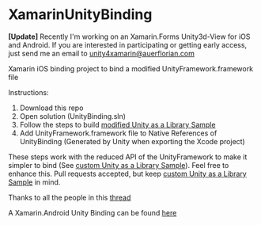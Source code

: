 # XamarinUnityBinding

__[Update]__ Recently I'm working on an Xamarin.Forms Unity3d-View for iOS and Android. If you are interested in participating or getting early access, just send me an email to [unity4xamarin@auerflorian.com](mailto:unity4xamarin@auerflorian.com)


Xamarin iOS binding project to bind a modified UnityFramework.framework file

Instructions:
1. Download this repo
2. Open solution (UnityBinding.sln)
3. Follow the steps to build [modified Unity as a Library Sample](https://github.com/FlorianAuer/Unity_as_a_Library-Xamarin-example)
4. Add UnityFramework.framework file to Native References of UnityBinding (Generated by Unity when exporting the Xcode project)


These steps work with the reduced API of the UnityFramework to make it simpler to bind (See [custom Unity as a Library Sample](https://github.com/FlorianAuer/Unity_as_a_Library-Xamarin-example)). Feel free to enhance this. Pull requests accepted, but keep [custom Unity as a Library Sample](https://github.com/FlorianAuer/Unity_as_a_Library-Xamarin-example) in mind.

Thanks to all the people in this [thread](https://forums.xamarin.com/discussion/161967/ios-binding-unity-as-a-library)

A Xamarin.Android Unity Binding can be found [here](https://github.com/EgorBo/XamarinWithUnityApp)
